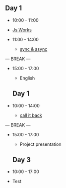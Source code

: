 
## Day 1

  

- 10:00 - 11:00
 - [Js Works](./jsWorks.md)

- 11:00 - 14:00
   - [sync & async](functions.md)

— BREAK —

- 15:00 - 17:00
  - English

  ## Day 1

  

- 10:00 - 14:00

   - [call it back](functions.md)


— BREAK —

- 15:00 - 17:00
  - Project presentation 


  ## Day 3

  

- 10:00 - 17:00
 - Test 
